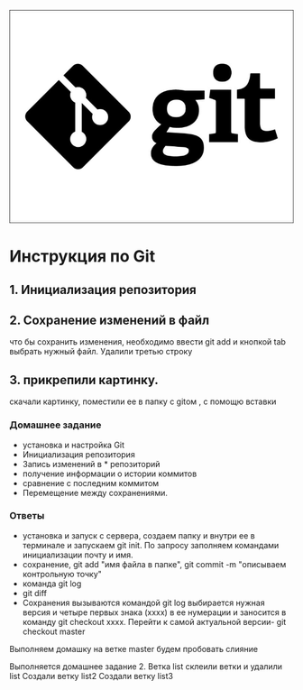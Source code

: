 ![тут должен быть логотип](logo.jpeg)
# Инструкция по Git
## 1. Инициализация репозитория

## 2. Сохранение изменений в файл
что бы сохранить изменения, необходимо ввести git add и кнопкой tab выбрать нужный файл.
Удалили третью строку
## 3. прикрепили картинку. 
скачали картинку, поместили ее в папку с gitом , с помощю вставки ![]()

### Домашнее задание
* установка и настройка Git
* Инициализация репозитория
* Запись изменений в * репозиторий
* получение информации о истории коммитов
* сравнение с последним коммитом
* Перемещение между сохранениями. 
### Ответы
* установка и запуск с сервера, создаем папку и внутри ее в терминале  и запускаем git init. По запросу заполняем командами инициализации почту и имя.
* сохранение, git add "имя файла в папке", git commit -m "описываем контрольную точку"
* команда git log
* git diff
* Сохранения вызываются командой git log выбирается нужная версия и четыре первых знака (xxxx) в ее нумерации и заносится в команду git checkout xxxx.
Перейти к самой актуальной версии- git checkout master


Выполняем домашку на ветке master будем пробовать слияние

Выполняется домашнее задание 2. Ветка list
склеили ветки и удалили list
Создали ветку list2
Создали ветку list3
